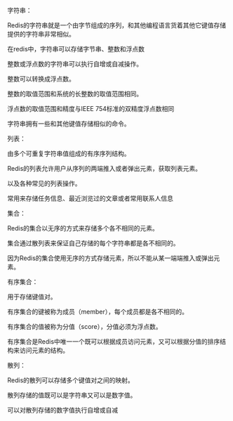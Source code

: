 字符串：

Redis的字符串就是一个由字节组成的序列，和其他编程语言货着其他它键值存储提供的字符串非常相似。

在redis中，字符串可以存储字节串、整数和浮点数

整数或浮点数的字符串可以执行自增或自减操作。



整数可以转换成浮点数。

整数的取值范围和系统的长整数的取值范围相同。



浮点数的取值范围和精度与IEEE 754标准的双精度浮点数相同



字符串拥有一些和其他键值存储相似的命令。



列表：

由多个可重复字符串值组成的有序序列结构。

Redis的列表允许用户从序列的两端推入或者弹出元素，获取列表元素。

以及各种常见的列表操作。

常用来存储任务信息、最近浏览过的文章或者常用联系人信息



集合：

Redis的集合以无序的方式来存储多个各不相同的元素。

集合通过散列表来保证自己存储的每个字符串都是各不相同的。

因为Redis的集合使用无序的方式存储元素，所以不能从某一端端推入或弹出元素。



有序集合：

用于存储键值对。

有序集合的键被称为成员（member），每个成员都是各不相同的。

有序集合的值被称为分值（score），分值必须为浮点数。

有序集合是Redis中唯一一个既可以根据成员访问元素，又可以根据分值的排序结构来访问元素的结构。



散列：

Redis的散列可以存储多个键值对之间的映射。

散列存储的值既可以是字符串又可以是数字值。

可以对散列存储的数字值执行自增或自减



